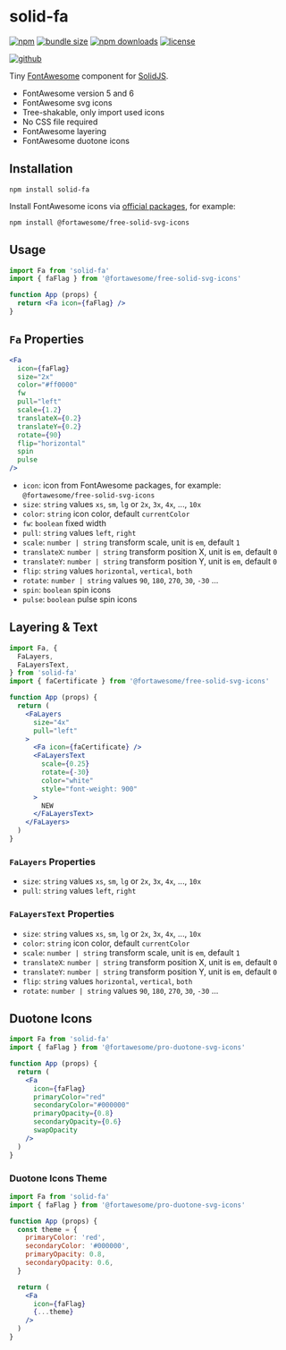 # solid-fa

[![npm][badge-version]][npm]
[![bundle size][badge-size]][bundlephobia]
[![npm downloads][badge-downloads]][npm]
[![license][badge-license]][license]


[![github][badge-issues]][github]
<!-- [![build][badge-build]][workflows]
[![coverage][badge-coverage]][coveralls] -->

Tiny [FontAwesome][fontawesome] component for [SolidJS][solid].

* FontAwesome version 5 and 6
* FontAwesome svg icons
* Tree-shakable, only import used icons
* No CSS file required
* FontAwesome layering
* FontAwesome duotone icons

<!-- [Documents and examples][doc]. -->

## Installation

```shell
npm install solid-fa
```

Install FontAwesome icons via [official packages][fontawesome-npm], for example:

```shell
npm install @fortawesome/free-solid-svg-icons
```

## Usage

```jsx
import Fa from 'solid-fa'
import { faFlag } from '@fortawesome/free-solid-svg-icons'

function App (props) {
  return <Fa icon={faFlag} />
}
```

## `Fa` Properties

```jsx
<Fa
  icon={faFlag}
  size="2x"
  color="#ff0000"
  fw
  pull="left"
  scale={1.2}
  translateX={0.2}
  translateY={0.2}
  rotate={90}
  flip="horizontal"
  spin
  pulse
/>
```

* `icon`: icon from FontAwesome packages, for example: `@fortawesome/free-solid-svg-icons`
* `size`: `string` values `xs`, `sm`, `lg` or `2x`, `3x`, `4x`, ..., `10x`
* `color`: `string` icon color, default `currentColor`
* `fw`: `boolean` fixed width
* `pull`: `string` values `left`, `right`
* `scale`: `number | string` transform scale, unit is `em`, default `1`
* `translateX`: `number | string` transform position X, unit is `em`, default `0`
* `translateY`: `number | string` transform position Y, unit is `em`, default `0`
* `flip`: `string` values `horizontal`, `vertical`, `both`
* `rotate`: `number | string` values `90`, `180`, `270`, `30`, `-30` ...
* `spin`: `boolean` spin icons
* `pulse`: `boolean` pulse spin icons

## Layering &amp; Text

```jsx
import Fa, {
  FaLayers,
  FaLayersText,
} from 'solid-fa'
import { faCertificate } from '@fortawesome/free-solid-svg-icons'

function App (props) {
  return (
    <FaLayers
      size="4x"
      pull="left"
    >
      <Fa icon={faCertificate} />
      <FaLayersText
        scale={0.25}
        rotate={-30}
        color="white"
        style="font-weight: 900"
      >
        NEW
      </FaLayersText>
    </FaLayers>
  )
}
```

### `FaLayers` Properties

* `size`: `string` values `xs`, `sm`, `lg` or `2x`, `3x`, `4x`, ..., `10x`
* `pull`: `string` values `left`, `right`

### `FaLayersText` Properties

* `size`: `string` values `xs`, `sm`, `lg` or `2x`, `3x`, `4x`, ..., `10x`
* `color`: `string` icon color, default `currentColor`
* `scale`: `number | string` transform scale, unit is `em`, default `1`
* `translateX`: `number | string` transform position X, unit is `em`, default `0`
* `translateY`: `number | string` transform position Y, unit is `em`, default `0`
* `flip`: `string` values `horizontal`, `vertical`, `both`
* `rotate`: `number | string` values `90`, `180`, `270`, `30`, `-30` ...

## Duotone Icons

```jsx
import Fa from 'solid-fa'
import { faFlag } from '@fortawesome/pro-duotone-svg-icons'

function App (props) {
  return (
    <Fa
      icon={faFlag}
      primaryColor="red"
      secondaryColor="#000000"
      primaryOpacity={0.8}
      secondaryOpacity={0.6}
      swapOpacity
    />
  )
}
```

### Duotone Icons Theme

```jsx
import Fa from 'solid-fa'
import { faFlag } from '@fortawesome/pro-duotone-svg-icons'

function App (props) {
  const theme = {
    primaryColor: 'red',
    secondaryColor: '#000000',
    primaryOpacity: 0.8,
    secondaryOpacity: 0.6,
  }

  return (
    <Fa
      icon={faFlag}
      {...theme}
    />
  )
}
```

[fontawesome]: https://fontawesome.com/
[fontawesome-npm]: https://www.npmjs.com/search?q=%40fortawesome%20svg%20icons
[solid]: https://www.solidjs.com/

[doc]: https://cweili.github.io/solid-fa/

[badge-version]: https://img.shields.io/npm/v/solid-fa.svg
[badge-downloads]: https://img.shields.io/npm/dt/solid-fa.svg
[npm]: https://www.npmjs.com/package/solid-fa

[badge-size]: https://img.shields.io/bundlephobia/minzip/solid-fa.svg
[bundlephobia]: https://bundlephobia.com/result?p=solid-fa

[badge-license]: https://img.shields.io/npm/l/solid-fa.svg
[license]: https://github.com/Cweili/solid-fa/blob/master/LICENSE

[badge-issues]: https://img.shields.io/github/issues/Cweili/solid-fa.svg
[github]: https://github.com/Cweili/solid-fa

[badge-build]: https://img.shields.io/github/actions/workflow/status/Cweili/solid-fa/ci.yml?branch=master
[workflows]: https://github.com/Cweili/solid-fa/actions/workflows/ci.yml?query=branch%3Amaster

[badge-coverage]: https://img.shields.io/coveralls/github/Cweili/solid-fa/master.svg
[coveralls]: https://coveralls.io/github/Cweili/solid-fa?branch=master
